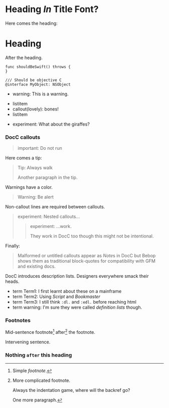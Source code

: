 # Heading _In_ Title Font?

Here comes the heading:

# Heading

After the heading.

```
func shouldBeSwift() throws {
}
```

```objc
/// Should be objective C
@interface MyObject: NSObject
```

- warning: This is a warning.


* listitem
* callout(lovely): bones!
* listitem

- experiment: What about the giraffes?

### DocC callouts

> important: Do not run

Here comes a tip:

> Tip: Always walk
>
> Another paragraph in the tip.

Warnings have a color.
> Warning: Be alert

Non-callout lines are required between callouts.

> experiment: Nested callouts...
> > experiment: ...work.
> >
> > They work in DocC too though this might not be intentional.

Finally:

> Malformed or untitled callouts appear as *Note*s in DocC but Bebop
> shows them as traditional block-quotes for compatibility with GFM
> and existing docs.

DocC introduces description lists.  Designers everywhere smack their heads.
- term Term1: I first learnt about these on a mainframe
- term Term2: Using *Script* and *Bookmaster*
- term Term3: I still think `:dl.` and `:edl.` before reaching html
- term warning: I'm sure they were called _definition lists_ though.

### Footnotes

Mid-sentence footnote[^1] after[^named] the footnote.

Intervening sentence.

[^1]: Simple _footnote_.

[^named]: More complicated footnote.

    Always the indentation game, where will the backref go?

    One more paragraph.

### Nothing `after` this heading
